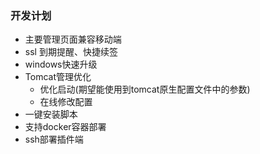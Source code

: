 ### 开发计划
 
* 主要管理页面兼容移动端
* ssl 到期提醒、快捷续签
* windows快速升级
* Tomcat管理优化
    * 优化启动(期望能使用到tomcat原生配置文件中的参数)
    * 在线修改配置
* 一键安装脚本
* 支持docker容器部署
* ssh部署插件端
   
